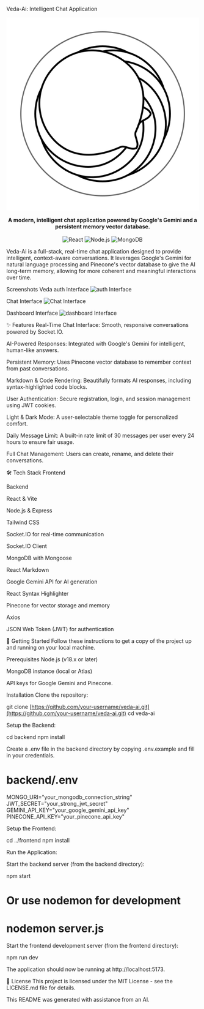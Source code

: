 Veda-Ai: Intelligent Chat Application
<p align="center">
<img src="./frontend/public/logo.svg" alt="Veda-Ai Banner"/>
</p>

<p align="center">
<strong>A modern, intelligent chat application powered by Google's Gemini and a persistent memory vector database.</strong>
<br /><br />
<!-- <img src="https://www.google.com/search?q=https://img.shields.io/badge/license-MIT-blue.svg" alt="License"> -->
<img src="https://www.google.com/search?q=https://img.shields.io/badge/React-20232A%3Fstyle%3Dfor-the-badge%26logo%3Dreact%26logoColor%3D61DAFB" alt="React">
<img src="https://www.google.com/search?q=https://img.shields.io/badge/Node.js-339933%3Fstyle%3Dfor-the-badge%26logo%3Dnodedotjs%26logoColor%3Dwhite" alt="Node.js">
<img src="https://www.google.com/search?q=https://img.shields.io/badge/MongoDB-4EA94B%3Fstyle%3Dfor-the-badge%26logo%3Dmongodb%26logoColor%3Dwhite" alt="MongoDB">
</p>

Veda-Ai is a full-stack, real-time chat application designed to provide intelligent, context-aware conversations. It leverages Google's Gemini for natural language processing and Pinecone's vector database to give the AI long-term memory, allowing for more coherent and meaningful interactions over time.

Screenshots
Veda auth Interface 
<img src="https://ik.imagekit.io/vi5hal/Veda/veda%20auth.png?updatedAt=1756537496077" alt="auth Interface"/>

Chat Interface 
<img src="https://ik.imagekit.io/vi5hal/Veda/veda%20formated.png?updatedAt=1756537496117" alt="Chat Interface"/>

Dashboard Interface 
<img src="https://ik.imagekit.io/vi5hal/Veda/veda%20chatscreen.png?updatedAt=1756537495937" alt="dashboard Interface"/>


✨ Features
Real-Time Chat Interface: Smooth, responsive conversations powered by Socket.IO.

AI-Powered Responses: Integrated with Google's Gemini for intelligent, human-like answers.

Persistent Memory: Uses Pinecone vector database to remember context from past conversations.

Markdown & Code Rendering: Beautifully formats AI responses, including syntax-highlighted code blocks.

User Authentication: Secure registration, login, and session management using JWT cookies.

Light & Dark Mode: A user-selectable theme toggle for personalized comfort.

Daily Message Limit: A built-in rate limit of 30 messages per user every 24 hours to ensure fair usage.

Full Chat Management: Users can create, rename, and delete their conversations.

🛠️ Tech Stack
Frontend

Backend

React & Vite

Node.js & Express

Tailwind CSS

Socket.IO for real-time communication

Socket.IO Client

MongoDB with Mongoose

React Markdown

Google Gemini API for AI generation

React Syntax Highlighter

Pinecone for vector storage and memory

Axios

JSON Web Token (JWT) for authentication

🚀 Getting Started
Follow these instructions to get a copy of the project up and running on your local machine.

Prerequisites
Node.js (v18.x or later)

MongoDB instance (local or Atlas)

API keys for Google Gemini and Pinecone.

Installation
Clone the repository:

git clone [https://github.com/your-username/veda-ai.git](https://github.com/your-username/veda-ai.git)
cd veda-ai

Setup the Backend:

cd backend
npm install

Create a .env file in the backend directory by copying .env.example and fill in your credentials.

# backend/.env
MONGO_URI="your_mongodb_connection_string"
JWT_SECRET="your_strong_jwt_secret"
GEMINI_API_KEY="your_google_gemini_api_key"
PINECONE_API_KEY="your_pinecone_api_key"

Setup the Frontend:

cd ../frontend
npm install

Run the Application:

Start the backend server (from the backend directory):

npm start 
# Or use nodemon for development
# nodemon server.js

Start the frontend development server (from the frontend directory):

npm run dev

The application should now be running at http://localhost:5173.

📜 License
This project is licensed under the MIT License - see the LICENSE.md file for details.

This README was generated with assistance from an AI.
